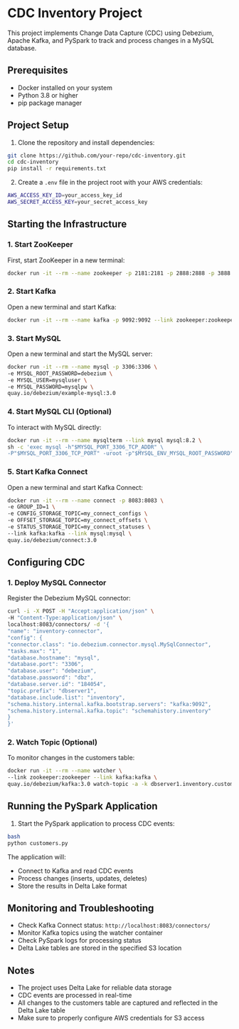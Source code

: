 # CDC Inventory Project

This project implements Change Data Capture (CDC) using Debezium, Apache Kafka, and PySpark to track and process changes in a MySQL database.

## Prerequisites

- Docker installed on your system
- Python 3.8 or higher
- pip package manager

## Project Setup

1. Clone the repository and install dependencies:

```bash
git clone https://github.com/your-repo/cdc-inventory.git
cd cdc-inventory
pip install -r requirements.txt
```

2. Create a `.env` file in the project root with your AWS credentials:
```bash
AWS_ACCESS_KEY_ID=your_access_key_id
AWS_SECRET_ACCESS_KEY=your_secret_access_key
```
## Starting the Infrastructure

### 1. Start ZooKeeper
First, start ZooKeeper in a new terminal:
```bash
docker run -it --rm --name zookeeper -p 2181:2181 -p 2888:2888 -p 3888:3888 quay.io/debezium/zookeeper:3.0
```
### 2. Start Kafka
Open a new terminal and start Kafka:
```bash
docker run -it --rm --name kafka -p 9092:9092 --link zookeeper:zookeeper quay.io/debezium/kafka:3.0
```
### 3. Start MySQL
Open a new terminal and start the MySQL server:
```bash
docker run -it --rm --name mysql -p 3306:3306 \
-e MYSQL_ROOT_PASSWORD=debezium \
-e MYSQL_USER=mysqluser \
-e MYSQL_PASSWORD=mysqlpw \
quay.io/debezium/example-mysql:3.0
```
### 4. Start MySQL CLI (Optional)
To interact with MySQL directly:
```bash
docker run -it --rm --name mysqlterm --link mysql mysql:8.2 \
sh -c 'exec mysql -h"$MYSQL_PORT_3306_TCP_ADDR" \
-P"$MYSQL_PORT_3306_TCP_PORT" -uroot -p"$MYSQL_ENV_MYSQL_ROOT_PASSWORD"'
```
### 5. Start Kafka Connect
Open a new terminal and start Kafka Connect:
```bash
docker run -it --rm --name connect -p 8083:8083 \
-e GROUP_ID=1 \
-e CONFIG_STORAGE_TOPIC=my_connect_configs \
-e OFFSET_STORAGE_TOPIC=my_connect_offsets \
-e STATUS_STORAGE_TOPIC=my_connect_statuses \
--link kafka:kafka --link mysql:mysql \
quay.io/debezium/connect:3.0
```
## Configuring CDC

### 1. Deploy MySQL Connector
Register the Debezium MySQL connector:
```bash
curl -i -X POST -H "Accept:application/json" \
-H "Content-Type:application/json" \
localhost:8083/connectors/ -d '{
"name": "inventory-connector",
"config": {
"connector.class": "io.debezium.connector.mysql.MySqlConnector",
"tasks.max": "1",
"database.hostname": "mysql",
"database.port": "3306",
"database.user": "debezium",
"database.password": "dbz",
"database.server.id": "184054",
"topic.prefix": "dbserver1",
"database.include.list": "inventory",
"schema.history.internal.kafka.bootstrap.servers": "kafka:9092",
"schema.history.internal.kafka.topic": "schemahistory.inventory"
}
}'
```
### 2. Watch Topic (Optional)
To monitor changes in the customers table:
```bash
docker run -it --rm --name watcher \
--link zookeeper:zookeeper --link kafka:kafka \
quay.io/debezium/kafka:3.0 watch-topic -a -k dbserver1.inventory.customers
```
## Running the PySpark Application

1. Start the PySpark application to process CDC events:
```bash
bash
python customers.py
```
The application will:
- Connect to Kafka and read CDC events
- Process changes (inserts, updates, deletes)
- Store the results in Delta Lake format

## Monitoring and Troubleshooting

- Check Kafka Connect status: `http://localhost:8083/connectors/`
- Monitor Kafka topics using the watcher container
- Check PySpark logs for processing status
- Delta Lake tables are stored in the specified S3 location

## Notes

- The project uses Delta Lake for reliable data storage
- CDC events are processed in real-time
- All changes to the customers table are captured and reflected in the Delta Lake table
- Make sure to properly configure AWS credentials for S3 access

